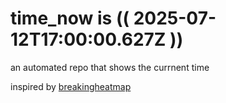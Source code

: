 # time_now is (( 2025-07-12T17:00:00.627Z ))

an automated repo that shows the currnent time

inspired by [breakingheatmap](https://github.com/breakingheatmap/breakingheatmap)